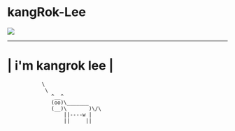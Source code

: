 # kangRok-Lee

![](https://github.com/LikeLion-at-CAU-12th/kangRok-Lee/blob/git-session/mutsa.gif)

  _______________
| i'm kangrok lee |
  ===============
               \
                \
                  ^__^
                  (oo)\_______
                  (__)\       )\/\
                      ||----w |
                      ||     ||